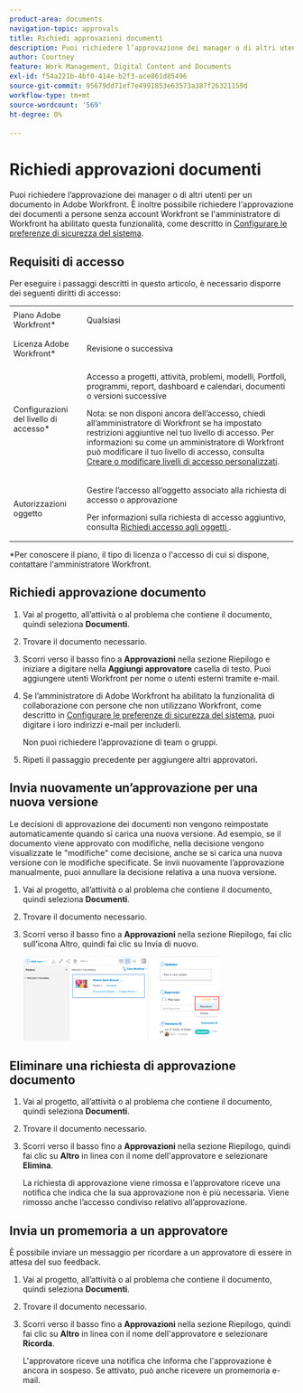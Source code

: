 ```yaml
---
product-area: documents
navigation-topic: approvals
title: Richiedi approvazioni documenti
description: Puoi richiedere l’approvazione dei manager o di altri utenti per un documento in Adobe Workfront. È inoltre possibile richiedere l'approvazione dei documenti a persone senza account Workfront se l'amministratore di Workfront ha abilitato questa funzionalità, come descritto in Configurare le preferenze di protezione del sistema.
author: Courtney
feature: Work Management, Digital Content and Documents
exl-id: f54a221b-4bf0-414e-b2f3-ace861d85496
source-git-commit: 95679dd71ef7e4991853e63573a387f26321159d
workflow-type: tm+mt
source-wordcount: '569'
ht-degree: 0%

---
```


# Richiedi approvazioni documenti

Puoi richiedere l’approvazione dei manager o di altri utenti per un documento in Adobe Workfront. È inoltre possibile richiedere l&#39;approvazione dei documenti a persone senza account Workfront se l&#39;amministratore di Workfront ha abilitato questa funzionalità, come descritto in [Configurare le preferenze di sicurezza del sistema](../../administration-and-setup/manage-workfront/security/configure-security-preferences.md).

## Requisiti di accesso

Per eseguire i passaggi descritti in questo articolo, è necessario disporre dei seguenti diritti di accesso:

<table style="table-layout:auto"> 
 <col> 
 <col> 
 <tbody> 
  <tr> 
   <td role="rowheader">Piano Adobe Workfront*</td> 
   <td> <p>Qualsiasi</p> </td> 
  </tr> 
  <tr> 
   <td role="rowheader">Licenza Adobe Workfront*</td> 
   <td> <p>Revisione o successiva</p> </td> 
  </tr> 
  <tr> 
   <td role="rowheader">Configurazioni del livello di accesso*</td> 
   <td> <p>Accesso a progetti, attività, problemi, modelli, Portfoli, programmi, report, dashboard e calendari, documenti o versioni successive</p> <p>Nota: se non disponi ancora dell’accesso, chiedi all’amministratore di Workfront se ha impostato restrizioni aggiuntive nel tuo livello di accesso. Per informazioni su come un amministratore di Workfront può modificare il tuo livello di accesso, consulta <a href="../../administration-and-setup/add-users/configure-and-grant-access/create-modify-access-levels.md" class="MCXref xref">Creare o modificare livelli di accesso personalizzati</a>.</p> </td> 
  </tr> 
  <tr> 
   <td role="rowheader">Autorizzazioni oggetto</td> 
   <td> <p>Gestire l’accesso all’oggetto associato alla richiesta di accesso o approvazione </p> <p>Per informazioni sulla richiesta di accesso aggiuntivo, consulta <a href="../../workfront-basics/grant-and-request-access-to-objects/request-access.md" class="MCXref xref">Richiedi accesso agli oggetti </a>.</p> </td> 
  </tr> 
 </tbody> 
</table>

&#42;Per conoscere il piano, il tipo di licenza o l&#39;accesso di cui si dispone, contattare l&#39;amministratore Workfront.

## Richiedi approvazione documento

1. Vai al progetto, all’attività o al problema che contiene il documento, quindi seleziona **Documenti**.
1. Trovare il documento necessario.

1. Scorri verso il basso fino a **Approvazioni** nella sezione Riepilogo e iniziare a digitare nella **Aggiungi approvatore** casella di testo. Puoi aggiungere utenti Workfront per nome o utenti esterni tramite e-mail.

1. Se l’amministratore di Adobe Workfront ha abilitato la funzionalità di collaborazione con persone che non utilizzano Workfront, come descritto in [Configurare le preferenze di sicurezza del sistema](../../administration-and-setup/manage-workfront/security/configure-security-preferences.md), puoi digitare i loro indirizzi e-mail per includerli.

   Non puoi richiedere l’approvazione di team o gruppi.

1. Ripeti il passaggio precedente per aggiungere altri approvatori.

## Invia nuovamente un’approvazione per una nuova versione

Le decisioni di approvazione dei documenti non vengono reimpostate automaticamente quando si carica una nuova versione. Ad esempio, se il documento viene approvato con modifiche, nella decisione vengono visualizzate le &quot;modifiche&quot; come decisione, anche se si carica una nuova versione con le modifiche specificate. Se invii nuovamente l’approvazione manualmente, puoi annullare la decisione relativa a una nuova versione.

1. Vai al progetto, all’attività o al problema che contiene il documento, quindi seleziona **Documenti**.
1. Trovare il documento necessario.

1. Scorri verso il basso fino a **Approvazioni** nella sezione Riepilogo, fai clic sull’icona Altro, quindi fai clic su Invia di nuovo.

   ![](assets/nwe-resubmit-approval-350x149.png)

## Eliminare una richiesta di approvazione documento

1. Vai al progetto, all’attività o al problema che contiene il documento, quindi seleziona **Documenti**.
1. Trovare il documento necessario.

1. Scorri verso il basso fino a **Approvazioni** nella sezione Riepilogo, quindi fai clic su **Altro** in linea con il nome dell&#39;approvatore e selezionare **Elimina**.

   La richiesta di approvazione viene rimossa e l’approvatore riceve una notifica che indica che la sua approvazione non è più necessaria. Viene rimosso anche l’accesso condiviso relativo all’approvazione.

## Invia un promemoria a un approvatore

È possibile inviare un messaggio per ricordare a un approvatore di essere in attesa del suo feedback.

1. Vai al progetto, all’attività o al problema che contiene il documento, quindi seleziona **Documenti**.
1. Trovare il documento necessario.

1. Scorri verso il basso fino a **Approvazioni** nella sezione Riepilogo, quindi fai clic su **Altro** in linea con il nome dell&#39;approvatore e selezionare **Ricorda**.

   L&#39;approvatore riceve una notifica che informa che l&#39;approvazione è ancora in sospeso. Se attivato, può anche ricevere un promemoria e-mail.
